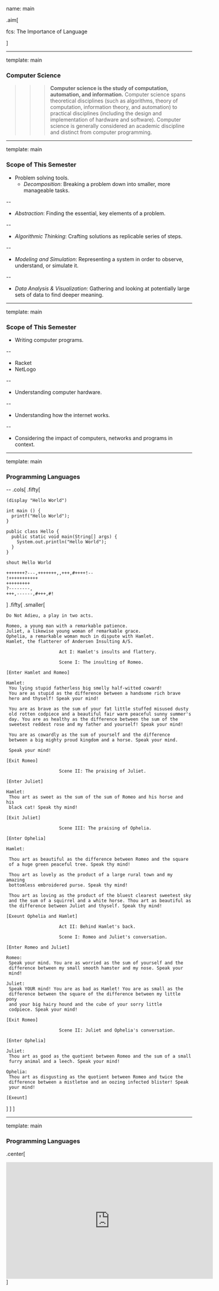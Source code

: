 name: main

.aim[<div>
  fcs: The Importance of Language
  </div>]

---
template: main

### Computer Science

>>> __Computer science is the study of computation, automation, and information.__ Computer science spans theoretical disciplines (such as algorithms, theory of computation, information theory, and automation) to practical disciplines (including the design and implementation of hardware and software). Computer science is generally considered an academic discipline and distinct from computer programming.

---
template: main

### Scope of This Semester

- Problem solving tools.
  - _Decomposition_: Breaking a problem down into smaller, more manageable tasks.

--
  - _Abstraction_: Finding the essential, key elements of a problem.

--
  - _Algorithmic Thinking_: Crafting solutions as replicable series of steps.

--
  - _Modeling and Simulation_: Representing a system in order to observe, understand, or simulate it.

--
  - _Data Analysis & Visualization_: Gathering and looking at potentially large sets of data to find deeper meaning.

---
template: main

### Scope of This Semester

- Writing computer programs.

--
  - Racket
  - NetLogo

--
- Understanding computer hardware.

--
- Understanding how the internet works.

--
- Considering the impact of computers, networks and programs in context.


---
template: main


### Programming Languages

--
.cols[
.fifty[
```
(display "Hello World")
```

```
int main () {
  printf("Hello World");
}
```

```
public class Hello {
  public static void main(String[] args) {
    System.out.println("Hello World");
  }
}
```

```
shout Hello World
```

```
+++++++?---,+++++++,,+++,#++++!--
!+++++++++++
+++++++++
?--------,
+++,------,#+++,#!
```
]
.fifty[
.smaller[
```
Do Not Adieu, a play in two acts.

Romeo, a young man with a remarkable patience.
Juliet, a likewise young woman of remarkable grace.
Ophelia, a remarkable woman much in dispute with Hamlet.
Hamlet, the flatterer of Andersen Insulting A/S.

                    Act I: Hamlet's insults and flattery.

                    Scene I: The insulting of Romeo.

[Enter Hamlet and Romeo]

Hamlet:
 You lying stupid fatherless big smelly half-witted coward!
 You are as stupid as the difference between a handsome rich brave
 hero and thyself! Speak your mind!

 You are as brave as the sum of your fat little stuffed misused dusty
 old rotten codpiece and a beautiful fair warm peaceful sunny summer's
 day. You are as healthy as the difference between the sum of the
 sweetest reddest rose and my father and yourself! Speak your mind!

 You are as cowardly as the sum of yourself and the difference
 between a big mighty proud kingdom and a horse. Speak your mind.

 Speak your mind!

[Exit Romeo]

                    Scene II: The praising of Juliet.

[Enter Juliet]

Hamlet:
 Thou art as sweet as the sum of the sum of Romeo and his horse and his
 black cat! Speak thy mind!

[Exit Juliet]

                    Scene III: The praising of Ophelia.

[Enter Ophelia]

Hamlet:

 Thou art as beautiful as the difference between Romeo and the square
 of a huge green peaceful tree. Speak thy mind!

 Thou art as lovely as the product of a large rural town and my amazing
 bottomless embroidered purse. Speak thy mind!

 Thou art as loving as the product of the bluest clearest sweetest sky
 and the sum of a squirrel and a white horse. Thou art as beautiful as
 the difference between Juliet and thyself. Speak thy mind!

[Exeunt Ophelia and Hamlet]

                    Act II: Behind Hamlet's back.

                    Scene I: Romeo and Juliet's conversation.

[Enter Romeo and Juliet]

Romeo:
 Speak your mind. You are as worried as the sum of yourself and the
 difference between my small smooth hamster and my nose. Speak your
 mind!

Juliet:
 Speak YOUR mind! You are as bad as Hamlet! You are as small as the
 difference between the square of the difference between my little pony
 and your big hairy hound and the cube of your sorry little
 codpiece. Speak your mind!

[Exit Romeo]

                    Scene II: Juliet and Ophelia's conversation.

[Enter Ophelia]

Juliet:
 Thou art as good as the quotient between Romeo and the sum of a small
 furry animal and a leech. Speak your mind!

Ophelia:
 Thou art as disgusting as the quotient between Romeo and twice the
 difference between a mistletoe and an oozing infected blister! Speak
 your mind!

[Exeunt]
```
]
]
]

---
template: main

### Programming Languages

.center[
<iframe width="560" height="315" src="https://www.youtube.com/embed/6avJHaC3C2U?si=6bfEuB__cTUDfZjV&amp;start=2189" title="YouTube video player" frameborder="0" allow="accelerometer; autoplay; clipboard-write; encrypted-media; gyroscope; picture-in-picture; web-share" referrerpolicy="strict-origin-when-cross-origin" allowfullscreen></iframe>
]
